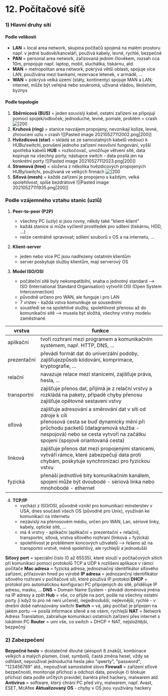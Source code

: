 # 12. Počítačové síťě

### 1) Hlavní druhy sítí
#### Podle velikosti
- **LAN** = local area network, skupina počítačů spojená na malém prostoru např. v jedné budově/kanceláři, použivá kabely, levné, rychlé, bezpečné
- **PAN** = personal area network, zařizovaná jedním člověkem, rozsah cca 10m, propojuje např. laptop, mobil, sluchátka, tiskárnu, atd.
- **MAN** = metropolitan area network, pokrývá větší oblasti, spojuje více LAN, používána mezi bankami, rezervace letenek, v armádě, ...
- **WAN** = pokrývá velká území (státy, kontinenty) spojuje MAN a LAN; internet, může být veřejná nebo soukromá, užívaná vládou, školstvím, byznys

#### Podle topologie
1. **Sběrnicová (BUS)** = jeden souvislý kabel, ostatní zařízení se připojují pomocí spojek/odboček; jednoduché, levné, pomalé, problém = crash
	![|200](https://upload.wikimedia.org/wikipedia/commons/4/4d/NetworkTopology-Bus.png)
2. **Kruhová (ring)** = stanice navzájem propojeny, nevznikají kolize, levné, zhroucení uzlu = crash
	![[Pasted image 20210527112002.png|200]]
3. **Hvězdicová (star)** = skládá se ze samostatných kabelů vedoucí k HUBu/switchi, porušení jednoho zařízení neovlivní fungování, vyšší spotřeba kabelů
	**HUB** = rozbočovač, umožňuje větvení sítě, data kopíruje na všechny porty, nástupce switch - data posílá jen na konkrétní porty
	![[Pasted image 20210527112023.png|200]]
4. **Stromová (tree)** = složena z několika hvězdicových propojených HUBy/switchi, používaná ve velkých firmách
	![|200](https://upload.wikimedia.org/wikipedia/commons/a/a5/NetworkTopology-Tree.png)
5. **Síťová (mesh)** = každé zařízení je propojeno s každým, velká spolehlivost, spíše bezdrátové
	![[Pasted image 20210527111935.png|200]]

### Podle vzájemného vztahu stanic (uzlů)
1. **Peer-to-peer (P2P)**
	- všechny PC (uzly) si jsou rovny, někdy také "klient-klient"
	- každá stanice si může vyčlenit prostředek pro sdílení (tiskárnu, HDD, ...)
	- nelze centrálně spravovat; sdílení souborů v OS a na internetu, ...

2. **Klient-server**
	- jeden nebo více PC jsou nadřezeny ostatním klientům
	- server poskytuje služby klientům, mají serverový OS

3. **Model ISO/OSI**
	- počáteční sítě byly nekompatibilní, snaha o jednotný standard --> ISO (International Standard Organisation) vytvořili OSI (Open System Interconnection)
	- původně určeno pro WAN, ale funguje i pro LAN
	- 7 vrstev - každá vstva komunikuje se sousedními
	- soustředí se na spolehlivé služby, spolehlivost přenosu až do komunikační sítě --> musela být složitá, všechny vrstvy modelu zaměstnané
	
| vrstva      | funkce                                                                                                                                                                                                                             |
| ----------- | ---------------------------------------------------------------------------------------------------------------------------------------------------------------------------------------------------------------------------------- |
| aplikační   | tvoří rozhraní mezi programem a komunikačním systémem, např. HTTP, DNS, ...                                                                                                                                                        |
| prezentační | převádí formát dat do univerzální podoby, zajišťujezpůsob kódování, komprimace, kryptografie, ...                                                                                                                                  |
| relační     | navazuje relace mezi stanicemi, zajišťuje práva, hesla, ...                                                                                                                                                                        |
| transportní | zajišťuje přenos dat, přijímá je z relační vrstvy a rozkládá na pakety, případě chyby přenosu zajišťuje opětovné sestavení vstvy                                                                                                   |
| síťová      | zajišťuje adresování a směrování dat v síti od zdroje k cíli <br> přenosová cesta se buď dynamicky mění při průchodu packetů (datagramová služba - nespojová) nebo se cesta vytvoří na začátku spojení (spojově oriantovaná cesta) |
| linková     | zajišťuje přenos dat mezi propojenými stanicemi, vytváří rámce, které zabezpečují data proti chybám, poskytuje synchronizaci pro fyzickou vstvu                                                                                    |
| fyzická     | přenáší jednotlivé bity komunikačním kanálem, spojení může být dvoubodé - sériová linka nebo mnohobodé - ethernet                                                                                                                  |

4. **TCP/IP**
	- vychází z ISO/OSI, původně vznikl pro komunikaci minsterstev v USA, dnes součástí všech OS (původně pro Unix), využíván ke komunikaci na internetu
	- nezávislý na přenosovém médiu, určen pro WAN, Lan, sériové linky, kabely, optické sítě, ...
	- má 4 vrstvy - aplikační (aplikační + prezentační + relační), transportní, síťová, vrstva síťového rozhraní (linková + fyzická)
	- spolehlivost je problémem koncových uživatelů --> řešeno až na transportní vrstvě, méně spolehlivý, ale rychlejší a jednodušší

**Síťový port** = speciální číslo (0 až 65535), které slouží v počítačových sítích při komunikaci pomocí protokolů TCP a UDP k rozlišení aplikace v rámci počítače
**Mac adresa** = fyzická adresa, jednoznačný identifikátor síťového zařízení, přiřazován hned po výrobě
**IP adresa** = jednozančný identifikátor síťového rozhraní v počítačové síti, které používá IP protokol
**DHCP** = protokol pro automatickou konfiguraci PC připojených do sítě, přiděluje IP adresu, masku, ...
**DNS** = Domain Name System - převádí doménová jména na IP adresy a zpět
**Hub** = vše, co přijde na port, pošle na všechny ostatní porty (i když to pro ně není určené), nejjednodušší, nejlevnější, rychlé - v dnešní době nahrazovány switchi
**Switch** = vá, jaký počítač je připojen na jakém portu --> posílá informace síleně a ne všem; rychlejší
**NAT** = Network Adress Translation, zabraňuje komunikaci ostatních zařízení přes internet s lokálním PC
**Router** = umí vše, co switch + DHCP + NAT, nejsložitější, bezpečný

### 2) Zabezpečení
**Bezpečné heslo** = dostatečně dlouhé (alespoň 8 znaků), kombinace velkých a malých písmen, čísel, symbolů, častá změna hesel, vždy se odhlásit, nepoužívat jednoduchá hesla jako "qwerty", "password", "123456789" atd., nepoužívat samostatné slovo
**Firewall** = zařízení síťové bezpečnosti, monitoruje příchozí a odchozí data, povoluje či blokuje příchozí data podle určitých pravidel; bariéra před hackery, malwarem atd.
**Antivirus** = software, který chrání PC před viry, malwarem, např. Avast, ESET, McAfee
**Aktualizovaný OS** - chyby v OS jsou využívány hackery